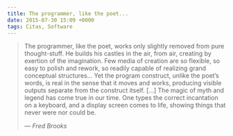 ```yaml
---
title: The programmer, like the poet...
date: 2015-07-30 15:09 +0000
tags: Citas, Software
---
```


> The programmer, like the poet, works only slightly removed from pure thought-stuff. He builds his castles in the air, from air, creating by exertion of the imagination. Few media of creation are so flexible, so easy to polish and rework, so readily capable of realizing grand conceptual structures... Yet the program construct, unlike the poet’s words, is real in the sense that it moves and works, producing visible outputs separate from the construct itself. [...] The magic of myth and legend has come true in our time. One types the correct incantation on a keyboard, and a display screen comes to life, showing things that never were nor could be.
>
> &mdash; <em>Fred Brooks</em>
